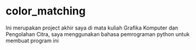 # color_matching
Ini merupakan project akhir saya di mata kuliah Grafika Komputer dan Pengolahan Citra, saya menggunakan bahasa pemrograman python untuk membuat program ini
